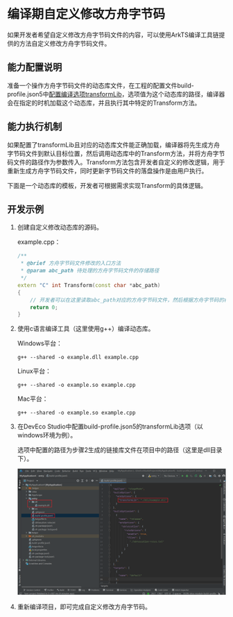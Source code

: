 # 编译期自定义修改方舟字节码
<!--Kit: ArkTS-->
<!--Subsystem: arkcompiler-->
<!--Owner: @oatuwwutao-->
<!--SE: @hufeng20-->
<!--TSE: @kirl75; @zsw_zhushiwei-->

如果开发者希望自定义修改方舟字节码文件的内容，可以使用ArkTS编译工具链提供的方法自定义修改方舟字节码文件。

## 能力配置说明

准备一个操作方舟字节码文件的动态库文件，在工程的配置文件build-profile.json5中[配置编译选项transformLib](arkoptions-guide.md#transformlib)，选项值为这个动态库的路径，编译器会在指定的时机加载这个动态库，并且执行其中特定的Transform方法。

## 能力执行机制

如果配置了transformLib且对应的动态库文件能正确加载，编译器将先生成方舟字节码文件到默认目标位置，然后调用动态库中的Transform方法，并将方舟字节码文件的路径作为参数传入。Transform方法包含开发者自定义的修改逻辑，用于重新生成方舟字节码文件，同时更新字节码文件的落盘操作是由用户执行。

下面是一个动态库的模板，开发者可根据需求实现Transform的具体逻辑。

## 开发示例

1. 创建自定义修改动态库的源码。

   example.cpp：

   ```c++
   /**
    * @brief 方舟字节码文件修改的入口方法
    * @param abc_path 待处理的方舟字节码文件的存储路径
    */
   extern "C" int Transform(const char *abc_path)
   {
       // 开发者可以在这里读取abc_path对应的方舟字节码文件，然后根据方舟字节码的格式去修改相关数据，然后再重新生成方舟字节码文件
       return 0;
   }
   ```

2. 使用c语言编译工具（这里使用g++）编译动态库。

   Windows平台：

   ```
   g++ --shared -o example.dll example.cpp
   ```

   Linux平台：

   ```
   g++ --shared -o example.so example.cpp
   ```

   Mac平台：

   ```
   g++ --shared -o example.so example.cpp
   ```

3. 在DevEco Studio中配置build-profile.json5的transformLib选项（以windows环境为例）。

   选项中配置的路径为步骤2生成的链接库文件在项目中的路径（这里是dll目录下）。

   ![zh-cn_image_0000002079773605](figures/zh-cn_image_0000002079773605.png)

4. 重新编译项目，即可完成自定义修改方舟字节码。
